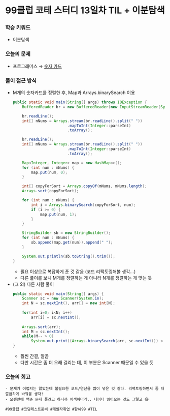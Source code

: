 # 99클럽 코테 스터디 13일차 TIL + 이분탐색

### 학습 키워드
- 이분탐색

### 오늘의 문제
- 프로그래머스 → [숫자 카드](https://www.acmicpc.net/problem/10815)

### 풀이 접근 방식
- M개의 숫자카드를 정렬한 후, Map과 Arrays.binarySearch 이용 
  ```java
  public static void main(String[] args) throws IOException {
      BufferedReader br = new BufferedReader(new InputStreamReader(System.in));

      br.readLine();
      int[] nNums = Arrays.stream(br.readLine().split(" "))
                          .mapToInt(Integer::parseInt)
                          .toArray();

      br.readLine();
      int[] mNums = Arrays.stream(br.readLine().split(" "))
                          .mapToInt(Integer::parseInt)
                          .toArray();

      Map<Integer, Integer> map = new HashMap<>();
      for (int num : mNums) {
          map.put(num, 0);
      }

      int[] copyForSort = Arrays.copyOf(mNums, mNums.length);
      Arrays.sort(copyForSort);

      for (int num : nNums) {
          int i = Arrays.binarySearch(copyForSort, num);
          if (i >= 0) {
              map.put(num, 1);
          }
      }

      StringBuilder sb = new StringBuilder();
      for (int num : mNums) {
          sb.append(map.get(num)).append(" ");
      }

      System.out.println(sb.toString().trim());
  }
  ```
  - 필요 이상으로 복잡하게 푼 것 같음 (코드 리팩토링해볼 생각...)
  - 다른 풀이를 보니 M개를 정렬하는 게 아니라 N개를 정렬하는 게 맞는 듯
- (그 외) 다른 사람 풀이
  ```java
  public static void main(String[] args) {
      Scanner sc = new Scanner(System.in);
      int N = sc.nextInt(), arr[] = new int[N];
      
      for(int i=0; i<N; i++)
          arr[i] = sc.nextInt();
      
      Arrays.sort(arr);
      int M = sc.nextInt();
      while(M-- > 0)
          System.out.print((Arrays.binarySearch(arr, sc.nextInt()) < 0 ? 0 : 1) + " ");
  }
  ```
  - 훨씬 간결, 깔끔
  - 다만 시간은 좀 더 오래 걸리는 데, 이 부분은 Scanner 때문일 수 있을 듯
### 오늘의 회고
    - 문제가 어렵지는 않았는데 불필요한 코드/연산을 많이 넣은 것 같다. 리팩토링하면서 좀 더 깔끔하게 바꿔볼 생각!
    - 오랜만에 백준 문제 풀려고 하니까 어색하더라.. 데이터 읽어오는 것도 그렇고 😅

``#99클럽 #코딩테스트준비 #개발자취업 #항해99 #TIL``